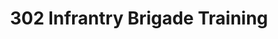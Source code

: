 ---
layout: post
title: "302 Infrantry Brigade Training"
image: true
category: headlines
hl-title: "DIFFERENT KIND OF SHOOT. "
hl-desc: "Graduates of the 302ndInfantry Brigade photo-journalism skills enhancement training prepare to photo document their accomplishments as part of the good news they will soon share with Boholanos. FULL STORY P. 2 (rahc/PIA-7/Bohol)"
dated: Octo. 28 - 03, 2018
---